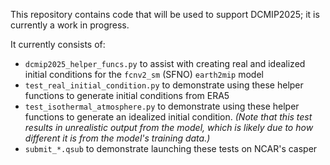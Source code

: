 This repository contains code that will be used to support DCMIP2025; it is currently a work in progress.

It currently consists of:

 * `dcmip2025_helper_funcs.py` to assist with creating real and idealized initial conditions for the `fcnv2_sm` (SFNO) `earth2mip` model
 * `test_real_initial_condition.py` to demonstrate using these helper functions to generate initial conditions from ERA5
 * `test_isothermal_atmosphere.py` to demonstrate using these helper functions to generate an idealized initial condition. *(Note that this test results in unrealistic output from the model, which is likely due to how different it is from the model's training data.)*
 * `submit_*.qsub` to demonstrate launching these tests on NCAR's casper